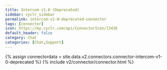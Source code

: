 ```yaml
---
title: Intercom v1.0 (Deprecated)
sidebar: cyclr_sidebar
permalink: intercom-v1-0-deprecated-connector
tags: [connector]
icon: https://my.cyclr.com/api/ConnectorIcon/13436
default_header: false
category: Chat
categories: [Chat,Support]
---
```

{% assign connectordata = site.data.v2.connectors.connector-intercom-v1-0-deprecated %}
{% include v2/connector/connector.html %}	